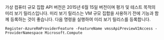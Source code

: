 가상 컴퓨터 규모 집합 API 버전은 2015년 6월 15일 버전이며 평가 및 테스트 목적의 미리 보기 릴리스입니다. 미리 보기 릴리스는 VM 규모 집합을 사용하기 전에 기능과 함께 등록하는 것이 좋습니다. 다음 명령을 실행하여 미리 보기 릴리스를 등록합니다.

    Register-AzureRmProviderFeature -FeatureName vmssApiPreviewV2Access -ProviderNamespace Microsoft.Compute

<!---HONumber=AcomDC_0114_2016-->